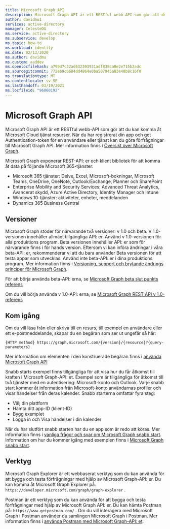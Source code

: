```yaml
---
title: Microsoft Graph API
description: Microsoft Graph API är ett RESTful webb-API som gör att du kan komma åt Microsoft Cloud tjänst resurser.
author: davidmu1
services: active-directory
manager: CelesteDG
ms.service: active-directory
ms.subservice: develop
ms.topic: how-to
ms.workload: identity
ms.date: 02/13/2020
ms.author: davidmu
ms.custom: aaddev
ms.openlocfilehash: a799d7c32ad632303931adf838ca8e2e715b2adc
ms.sourcegitcommit: 772eb9c6684dd4864e0ba507945a83e48b8c16f0
ms.translationtype: MT
ms.contentlocale: sv-SE
ms.lasthandoff: 03/19/2021
ms.locfileid: "96860192"
---
```

# <a name="microsoft-graph-api"></a>Microsoft Graph API

Microsoft Graph API är ett RESTful webb-API som gör att du kan komma åt Microsoft Cloud tjänst resurser. När du har registrerat din app och get Authentication-token för en användare eller tjänst kan du göra förfrågningar till Microsoft Graph API. Mer information finns i [Översikt över Microsoft Graph](/graph/overview).

Microsoft Graph exponerar REST-API: er och klient bibliotek för att komma åt data på följande Microsoft 365-tjänster:
- Microsoft 365 tjänster: Delve, Excel, Microsoft-bokningar, Microsoft Teams, OneDrive, OneNote, Outlook/Exchange, Planner och SharePoint
- Enterprise Mobility and Security Services: Advanced Threat Analytics, Avancerat skydd, Azure Active Directory, Identity Manager och Intune
- Windows 10-tjänster: aktiviteter, enheter, meddelanden
- Dynamics 365 Business Central

## <a name="versions"></a>Versioner

Microsoft Graph stöder för närvarande två versioner: v 1.0 och beta. V 1.0-versionen innehåller allmänt tillgängliga API: er. Använd v 1.0-versionen för alla produktions program. Beta versionen innehåller API: er som för närvarande finns i för hands version. Eftersom vi kan införa ändringar i våra beta-API: er, rekommenderar vi att du bara använder Beta versionen för att testa appar som utvecklas. Använd inte beta-API: er i dina produktions program. Mer information finns i [Versioning, support och brytande ändrings principer för Microsoft Graph](/graph/versioning-and-support).

För att börja använda beta-API: erna, se [Microsoft Graph beta slut punkts referens](/graph/api/overview?view=graph-rest-beta)

Om du vill börja använda v 1.0-API: erna, se [Microsoft Graph REST API v 1.0-referens](/graph/api/overview)

## <a name="get-started"></a>Kom igång

Om du vill läsa från eller skriva till en resurs, till exempel en användare eller ett e-postmeddelande, skapar du en begäran som ser ut ungefär så här:

`{HTTP method} https://graph.microsoft.com/{version}/{resource}?{query-parameters}`

Mer information om elementen i den konstruerade begäran finns i [använda Microsoft Graph API](/graph/use-the-api)

Snabb starts exempel finns tillgängliga för att visa hur du får åtkomst till kraften i Microsoft Graph-API: et. Exempel som är tillgängliga för åtkomst till två tjänster med en autentisering: Microsoft-konto och Outlook. Varje snabb start kommer åt information från Microsoft-konto användarnas profiler och visar händelser från deras kalender.
Snabb starterna omfattar fyra steg:
- Välj din plattform
- Hämta ditt app-ID (klient-ID)
- Bygg exemplet
- Logga in och Visa händelser i din kalender

När du har slutfört snabb starten har du en app som är redo att köras. Mer information finns i [vanliga frågor och svar om Microsoft Graph snabb start](/graph/quick-start-faq). Information om hur du kommer igång med exemplen finns i [Microsoft Graph snabb start](https://developer.microsoft.com/graph/quick-start).

## <a name="tools"></a>Verktyg

Microsoft Graph Explorer är ett webbaserat verktyg som du kan använda för att bygga och testa förfrågningar med hjälp av Microsoft Graph-API: er. Du kan komma åt Microsoft Graph Explorer på: `https://developer.microsoft.com/graph/graph-explorer` .

Postman är ett verktyg som du kan använda för att bygga och testa förfrågningar med hjälp av Microsoft Graph API: er. Du kan hämta Postman på: `https://www.getpostman.com/` . Om du vill interagera med Microsoft Graph i Postman använder du samlingen Microsoft Graph i Postman. Mer information finns i [använda Postman med Microsoft Graph-API: et](/graph/use-postman?context=graph%2Fapi%2Fbeta&view=graph-rest-beta).
